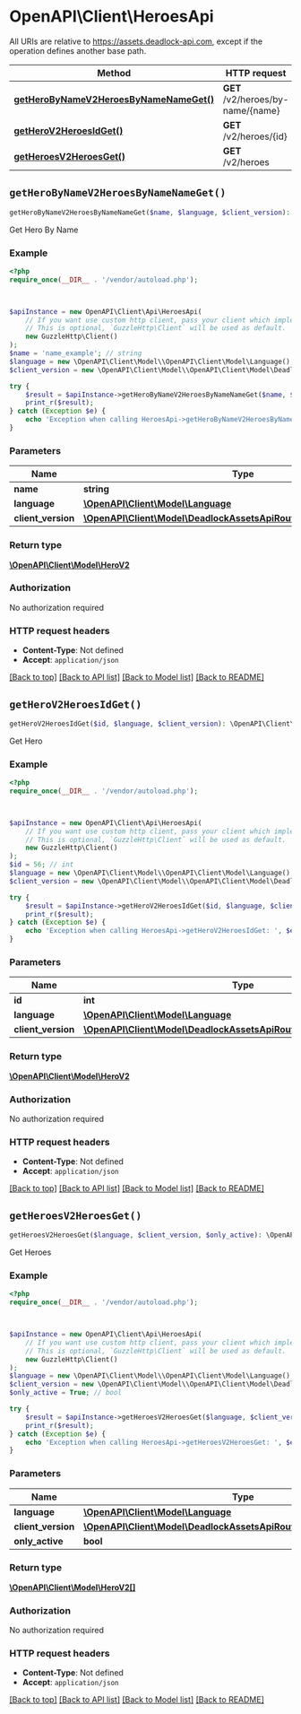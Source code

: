 # OpenAPI\Client\HeroesApi



All URIs are relative to https://assets.deadlock-api.com, except if the operation defines another base path.

| Method | HTTP request | Description |
| ------------- | ------------- | ------------- |
| [**getHeroByNameV2HeroesByNameNameGet()**](HeroesApi.md#getHeroByNameV2HeroesByNameNameGet) | **GET** /v2/heroes/by-name/{name} | Get Hero By Name |
| [**getHeroV2HeroesIdGet()**](HeroesApi.md#getHeroV2HeroesIdGet) | **GET** /v2/heroes/{id} | Get Hero |
| [**getHeroesV2HeroesGet()**](HeroesApi.md#getHeroesV2HeroesGet) | **GET** /v2/heroes | Get Heroes |


## `getHeroByNameV2HeroesByNameNameGet()`

```php
getHeroByNameV2HeroesByNameNameGet($name, $language, $client_version): \OpenAPI\Client\Model\HeroV2
```

Get Hero By Name

### Example

```php
<?php
require_once(__DIR__ . '/vendor/autoload.php');



$apiInstance = new OpenAPI\Client\Api\HeroesApi(
    // If you want use custom http client, pass your client which implements `GuzzleHttp\ClientInterface`.
    // This is optional, `GuzzleHttp\Client` will be used as default.
    new GuzzleHttp\Client()
);
$name = 'name_example'; // string
$language = new \OpenAPI\Client\Model\\OpenAPI\Client\Model\Language(); // \OpenAPI\Client\Model\Language
$client_version = new \OpenAPI\Client\Model\\OpenAPI\Client\Model\DeadlockAssetsApiRoutesV1ValidClientVersions(); // \OpenAPI\Client\Model\DeadlockAssetsApiRoutesV1ValidClientVersions

try {
    $result = $apiInstance->getHeroByNameV2HeroesByNameNameGet($name, $language, $client_version);
    print_r($result);
} catch (Exception $e) {
    echo 'Exception when calling HeroesApi->getHeroByNameV2HeroesByNameNameGet: ', $e->getMessage(), PHP_EOL;
}
```

### Parameters

| Name | Type | Description  | Notes |
| ------------- | ------------- | ------------- | ------------- |
| **name** | **string**|  | |
| **language** | [**\OpenAPI\Client\Model\Language**](../Model/.md)|  | [optional] |
| **client_version** | [**\OpenAPI\Client\Model\DeadlockAssetsApiRoutesV1ValidClientVersions**](../Model/.md)|  | [optional] |

### Return type

[**\OpenAPI\Client\Model\HeroV2**](../Model/HeroV2.md)

### Authorization

No authorization required

### HTTP request headers

- **Content-Type**: Not defined
- **Accept**: `application/json`

[[Back to top]](#) [[Back to API list]](../../README.md#endpoints)
[[Back to Model list]](../../README.md#models)
[[Back to README]](../../README.md)

## `getHeroV2HeroesIdGet()`

```php
getHeroV2HeroesIdGet($id, $language, $client_version): \OpenAPI\Client\Model\HeroV2
```

Get Hero

### Example

```php
<?php
require_once(__DIR__ . '/vendor/autoload.php');



$apiInstance = new OpenAPI\Client\Api\HeroesApi(
    // If you want use custom http client, pass your client which implements `GuzzleHttp\ClientInterface`.
    // This is optional, `GuzzleHttp\Client` will be used as default.
    new GuzzleHttp\Client()
);
$id = 56; // int
$language = new \OpenAPI\Client\Model\\OpenAPI\Client\Model\Language(); // \OpenAPI\Client\Model\Language
$client_version = new \OpenAPI\Client\Model\\OpenAPI\Client\Model\DeadlockAssetsApiRoutesV1ValidClientVersions(); // \OpenAPI\Client\Model\DeadlockAssetsApiRoutesV1ValidClientVersions

try {
    $result = $apiInstance->getHeroV2HeroesIdGet($id, $language, $client_version);
    print_r($result);
} catch (Exception $e) {
    echo 'Exception when calling HeroesApi->getHeroV2HeroesIdGet: ', $e->getMessage(), PHP_EOL;
}
```

### Parameters

| Name | Type | Description  | Notes |
| ------------- | ------------- | ------------- | ------------- |
| **id** | **int**|  | |
| **language** | [**\OpenAPI\Client\Model\Language**](../Model/.md)|  | [optional] |
| **client_version** | [**\OpenAPI\Client\Model\DeadlockAssetsApiRoutesV1ValidClientVersions**](../Model/.md)|  | [optional] |

### Return type

[**\OpenAPI\Client\Model\HeroV2**](../Model/HeroV2.md)

### Authorization

No authorization required

### HTTP request headers

- **Content-Type**: Not defined
- **Accept**: `application/json`

[[Back to top]](#) [[Back to API list]](../../README.md#endpoints)
[[Back to Model list]](../../README.md#models)
[[Back to README]](../../README.md)

## `getHeroesV2HeroesGet()`

```php
getHeroesV2HeroesGet($language, $client_version, $only_active): \OpenAPI\Client\Model\HeroV2[]
```

Get Heroes

### Example

```php
<?php
require_once(__DIR__ . '/vendor/autoload.php');



$apiInstance = new OpenAPI\Client\Api\HeroesApi(
    // If you want use custom http client, pass your client which implements `GuzzleHttp\ClientInterface`.
    // This is optional, `GuzzleHttp\Client` will be used as default.
    new GuzzleHttp\Client()
);
$language = new \OpenAPI\Client\Model\\OpenAPI\Client\Model\Language(); // \OpenAPI\Client\Model\Language
$client_version = new \OpenAPI\Client\Model\\OpenAPI\Client\Model\DeadlockAssetsApiRoutesV1ValidClientVersions(); // \OpenAPI\Client\Model\DeadlockAssetsApiRoutesV1ValidClientVersions
$only_active = True; // bool

try {
    $result = $apiInstance->getHeroesV2HeroesGet($language, $client_version, $only_active);
    print_r($result);
} catch (Exception $e) {
    echo 'Exception when calling HeroesApi->getHeroesV2HeroesGet: ', $e->getMessage(), PHP_EOL;
}
```

### Parameters

| Name | Type | Description  | Notes |
| ------------- | ------------- | ------------- | ------------- |
| **language** | [**\OpenAPI\Client\Model\Language**](../Model/.md)|  | [optional] |
| **client_version** | [**\OpenAPI\Client\Model\DeadlockAssetsApiRoutesV1ValidClientVersions**](../Model/.md)|  | [optional] |
| **only_active** | **bool**|  | [optional] |

### Return type

[**\OpenAPI\Client\Model\HeroV2[]**](../Model/HeroV2.md)

### Authorization

No authorization required

### HTTP request headers

- **Content-Type**: Not defined
- **Accept**: `application/json`

[[Back to top]](#) [[Back to API list]](../../README.md#endpoints)
[[Back to Model list]](../../README.md#models)
[[Back to README]](../../README.md)
